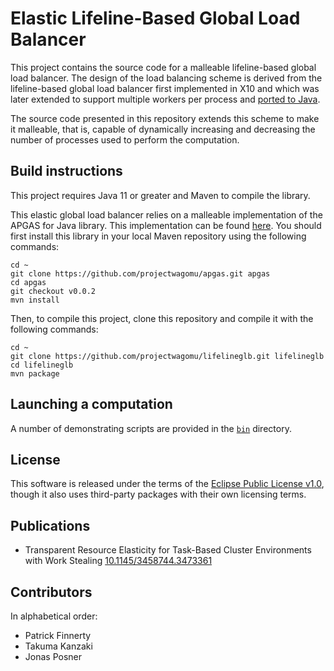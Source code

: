 # Elastic Lifeline-Based Global Load Balancer

This project contains the source code for a malleable lifeline-based global load balancer.
The design of the load balancing scheme is derived from the lifeline-based global load balancer first implemented in X10 and which was later extended to support multiple workers per process and [ported to Java](https://github.com/handist/JavaGLB).

The source code presented in this repository extends this scheme to make it malleable, that is, capable of dynamically increasing and decreasing the number of processes used to perform the computation.

## Build instructions

This project requires Java 11 or greater and Maven to compile the library.

This elastic global load balancer relies on a malleable implementation of the APGAS for Java library. This implementation can be found [here](https://github.com/projectwagomu/apgas). You should first install this library in your local Maven repository using the following commands:

```shell
cd ~
git clone https://github.com/projectwagomu/apgas.git apgas
cd apgas
git checkout v0.0.2
mvn install
```

Then, to compile this project, clone this repository and compile it with the following commands:

```shell
cd ~
git clone https://github.com/projectwagomu/lifelineglb.git lifelineglb
cd lifelineglb
mvn package
```

## Launching a computation

A number of demonstrating scripts are provided in the [`bin`](bin) directory.

## License

This software is released under the terms of the [Eclipse Public License v1.0](LICENSE.txt), though it also uses third-party packages with their own licensing terms.

## Publications

- Transparent Resource Elasticity for Task-Based Cluster Environments with Work Stealing [10.1145/3458744.3473361](https://doi.org/10.1145/3458744.3473361)

## Contributors

In alphabetical order:

- Patrick Finnerty
- Takuma Kanzaki
- Jonas Posner
